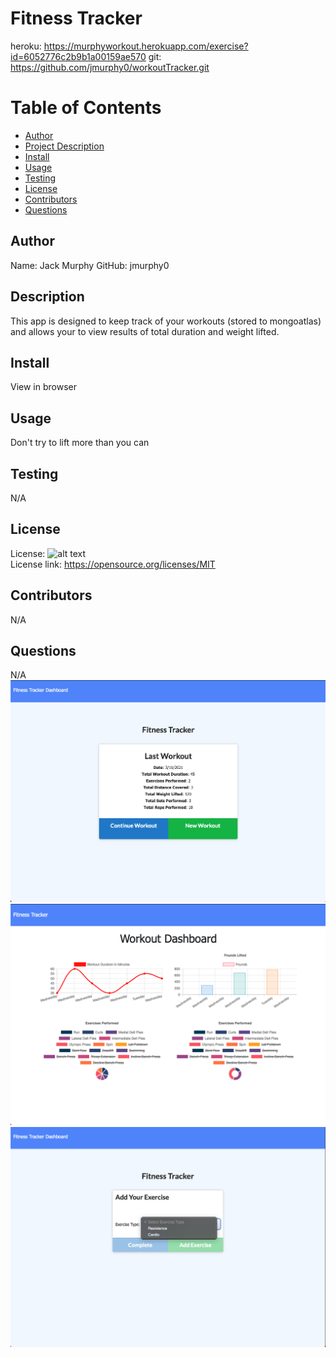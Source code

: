 # Fitness Tracker

heroku: https://murphyworkout.herokuapp.com/exercise?id=6052776c2b9b1a00159ae570
git: https://github.com/jmurphy0/workoutTracker.git

# Table of Contents

- [Author](##Author)
- [Project Description](##Description)
- [Install](##Install)
- [Usage](##Usage)
- [Testing](##Testing)
- [License](##License)
- [Contributors](##Contributors)
- [Questions](##Questions)

## Author

Name: Jack Murphy
GitHub: jmurphy0

## Description

This app is designed to keep track of your workouts (stored to mongoatlas) and allows your to view results of total duration and weight lifted.

## Install

View in browser

## Usage

Don't try to lift more than you can

## Testing

N/A

## License

License: ![alt text](https://img.shields.io/badge/License-MIT-yellow.svg)  
 License link: https://opensource.org/licenses/MIT

## Contributors

N/A

## Questions

N/A
![alttext](assets/home.png)
![alttext](assets/stats.png)
![alttext](assets/workout.png)
